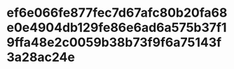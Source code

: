 # ef6e066fe877fec7d67afc80b20fa68e0e4904db129fe86e6ad6a575b37f19ffa48e2c0059b38b73f9f6a75143f3a28ac24e